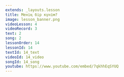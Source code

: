 ```yaml
---
extends: _layouts.lesson
title: Менің бір күнім?
image: lesson_banner.png
videoLesson: 4
videoRecord: 3
text: 2
song: 2
lessonOrder: 14
lessonId: 14
textId: 14_text
videoId: 14_video
songId: 14_song
youtube: https://www.youtube.com/embed/7qkhhEqSYUQ
---
```


